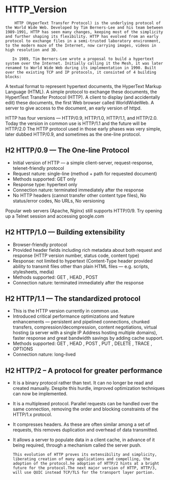 # HTTP_Version


        HTTP (HyperText Transfer Protocol) is the underlying protocol of the World Wide Web. Developed by Tim Berners-Lee and his team between 1989-1991, HTTP has seen many changes, keeping most of the simplicity and further shaping its flexibility. HTTP has evolved from an early protocol to exchange files in a semi-trusted laboratory environment, to the modern maze of the Internet, now carrying images, videos in high resolution and 3D.

       In 1989, Tim Berners-Lee wrote a proposal to build a hypertext system over the Internet. Initially calling it the Mesh, it was later renamed to World Wide Web during its implementation in 1990. Built over the existing TCP and IP protocols, it consisted of 4 building blocks:

A textual format to represent hypertext documents, the HyperText Markup Language (HTML).
A simple protocol to exchange these documents, the HypertText Transfer Protocol (HTTP).
A client to display (and accidentally edit) these documents, the first Web browser called WorldWideWeb.
A server to give access to the document, an early version of httpd.

HTTP has four versions — HTTP/0.9, HTTP/1.0, HTTP/1.1, and HTTP/2.0. Today the version in common use is HTTP/1.1 and the future will be HTTP/2.0
The HTTP protocol used in those early phases was very simple, later dubbed HTTP/0.9, and sometimes as the one-line protocol.

## H2 HTTP/0.9 — The One-line Protocol
* Initial version of HTTP — a simple client-server, request-response, telenet-friendly protocol
* Request nature: single-line (method + path for requested document)
* Methods supported: GET only
* Response type: hypertext only
* Connection nature: terminated immediately after the response
* No HTTP headers (cannot transfer other content type files), No status/error codes, No URLs, No versioning

Popular web servers (Apache, Nginx) still supports HTTP/0/9. Try opening up a Telnet session and accessing google.com

## H2 HTTP/1.0 — Building extensibility
* Browser-friendly protocol
* Provided header fields including rich metadata about both request and response (HTTP version number, status code, content type)
* Response: not limited to hypertext (Content-Type header provided ability to transmit files other than plain HTML files — e.g. scripts, stylesheets, media)
* Methods supported: GET , HEAD , POST
* Connection nature: terminated immediately after the response

## H2 HTTP/1.1 — The standardized protocol
* This is the HTTP version currently in common use.
* Introduced critical performance optimizations and feature enhancements — persistent and pipelined connections, chunked transfers, compression/decompression, content negotiations, virtual hosting (a server with a single IP Address hosting multiple domains), faster response and great bandwidth savings by adding cache support.
* Methods supported: GET , HEAD , POST , PUT , DELETE , TRACE , OPTIONS
* Connection nature: long-lived

## H2 HTTP/2 – A protocol for greater performance

* It is a binary protocol rather than text. It can no longer be read and created manually. Despite this hurdle, improved optimization techniques can now be implemented.
* It is a multiplexed protocol. Parallel requests can be handled over the same connection, removing the order and blocking constraints of the HTTP/1.x protocol.
* It compresses headers. As these are often similar among a set of requests, this removes duplication and overhead of data transmitted.
* It allows a server to populate data in a client cache, in advance of it being required, through a mechanism called the server push.
    
      This evolution of HTTP proves its extensibility and simplicity, liberating creation of many applications and compelling, the adoption of the protocol.he adoption of HTTP/2 hints at a bright future for the protocol.The next major version of HTTP, HTTP/3, will use QUIC instead TCP/TLS for the transport layer portion.
